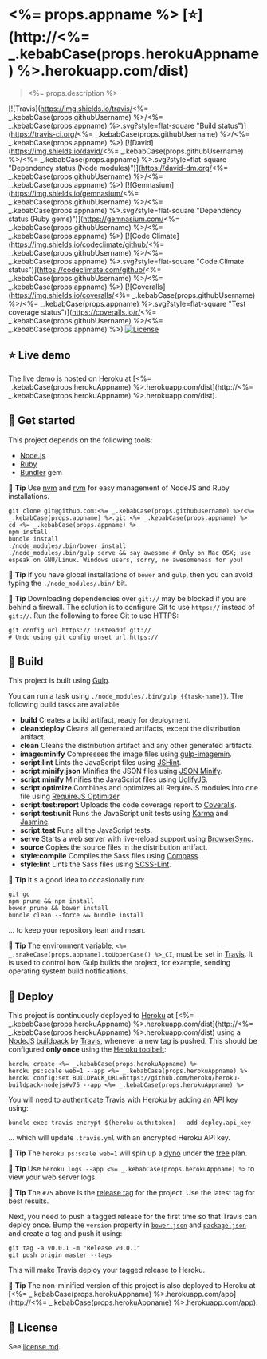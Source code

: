 # <%= props.appname %> [:star:](http://<%= _.kebabCase(props.herokuAppname) %>.herokuapp.com/dist)

> <%= props.description %>

[![Travis](https://img.shields.io/travis/<%= _.kebabCase(props.githubUsername) %>/<%= _.kebabCase(props.appname) %>.svg?style=flat-square "Build status")](https://travis-ci.org/<%= _.kebabCase(props.githubUsername) %>/<%= _.kebabCase(props.appname) %>)
[![David](https://img.shields.io/david/<%= _.kebabCase(props.githubUsername) %>/<%= _.kebabCase(props.appname) %>.svg?style=flat-square "Dependency status (Node modules)")](https://david-dm.org/<%= _.kebabCase(props.githubUsername) %>/<%= _.kebabCase(props.appname) %>)
[![Gemnasium](https://img.shields.io/gemnasium/<%= _.kebabCase(props.githubUsername) %>/<%= _.kebabCase(props.appname) %>.svg?style=flat-square "Dependency status (Ruby gems)")](https://gemnasium.com/<%= _.kebabCase(props.githubUsername) %>/<%= _.kebabCase(props.appname) %>)
[![Code Climate](https://img.shields.io/codeclimate/github/<%= _.kebabCase(props.githubUsername) %>/<%= _.kebabCase(props.appname) %>.svg?style=flat-square "Code Climate status")](https://codeclimate.com/github/<%= _.kebabCase(props.githubUsername) %>/<%= _.kebabCase(props.appname) %>)
[![Coveralls](https://img.shields.io/coveralls/<%= _.kebabCase(props.githubUsername) %>/<%= _.kebabCase(props.appname) %>.svg?style=flat-square "Test coverage status")](https://coveralls.io/r/<%= _.kebabCase(props.githubUsername) %>/<%= _.kebabCase(props.appname) %>)
[![License](https://img.shields.io/badge/license-MIT-blue.svg?style=flat-square)](license.md)


## :star: Live demo

The live demo is hosted on [Heroku](http://www.heroku.com) at [<%= _.kebabCase(props.herokuAppname) %>.herokuapp.com/dist](http://<%= _.kebabCase(props.herokuAppname) %>.herokuapp.com/dist).


## :rowboat: Get started

This project depends on the following tools:

* [Node.js](http://nodejs.org)
* [Ruby](https://www.ruby-lang.org)
* [Bundler](http://bundler.io) gem

:tophat: **Tip** Use [nvm](https://github.com/creationix/nvm) and [rvm](http://rvm.io) for easy management of NodeJS and Ruby installations.

```
git clone git@github.com:<%= _.kebabCase(props.githubUsername) %>/<%= _.kebabCase(props.appname) %>.git <%= _.kebabCase(props.appname) %>
cd <%= _.kebabCase(props.appname) %>
npm install
bundle install
./node_modules/.bin/bower install
./node_modules/.bin/gulp serve && say awesome # Only on Mac OSX; use espeak on GNU/Linux. Windows users, sorry, no awesomeness for you!
```

:tophat: **Tip** If you have global installations of `bower` and `gulp`, then you can avoid typing the `./node_modules/.bin/` bit.

:tophat: **Tip** Downloading dependencies over `git://` may be blocked if you are behind a firewall. The solution is to configure Git to use `https://` instead of `git://`. Run the following to force Git to use HTTPS:

```
git config url.https://.insteadOf git://
# Undo using git config unset url.https://
```


## :nut_and_bolt: Build

This project is built using [Gulp](http://gulpjs.com).

You can run a task using `./node_modules/.bin/gulp {{task-name}}`. The following build tasks are available:

* **build** Creates a build artifact, ready for deployment.
* **clean:deploy** Cleans all generated artifacts, except the distribution artifact.
* **clean** Cleans the distribution artifact and any other generated artifacts.
* **image:minify** Compresses the image files using [gulp-imagemin](https://www.npmjs.com/package/gulp-imagemin).
* **script:lint** Lints the JavaScript files using [JSHint](https://github.com/jshint/jshint).
* **script:minify:json** Minifies the JSON files using [JSON Minify](https://www.npmjs.org/package/gulp-jsonminify).
* **script:minify** Minifies the JavaScript files using [UglifyJS](http://github.com/mishoo/UglifyJS).
* **script:optimize** Combines and optimizes all RequireJS modules into one file using [RequireJS Optimizer](http://requirejs.org/docs/optimization.html).
* **script:test:report** Uploads the code coverage report to [Coveralls](https://coveralls.io).
* **script:test:unit** Runs the JavaScript unit tests using [Karma](http://karma-runner.github.io) and [Jasmine](http://jasmine.github.io).
* **script:test** Runs all the JavaScript tests.
* **serve** Starts a web server with live-reload support using [BrowserSync](http://www.browsersync.io).
* **source** Copies the source files in the distribution artifact.
* **style:compile** Compiles the Sass files using [Compass](http://compass-style.org).
* **style:lint** Lints the Sass files using [SCSS-Lint](https://github.com/causes/scss-lint).

:tophat: **Tip** It's a good idea to occasionally run:

```
git gc
npm prune && npm install
bower prune && bower install
bundle clean --force && bundle install
```

... to keep your repository lean and mean.

:tophat: **Tip** The environment variable, `<%= _.snakeCase(props.appname).toUpperCase() %>_CI`, must be set in [Travis](http://docs.travis-ci.com/user/environment-variables). It is used to control how Gulp builds the project, for example, sending operating system build notifications.


## :rocket: Deploy

This project is continuously deployed to [Heroku](http://www.heroku.com) at [<%= _.kebabCase(props.herokuAppname) %>.herokuapp.com/dist](http://<%= _.kebabCase(props.herokuAppname) %>.herokuapp.com/dist) using a [NodeJS](https://github.com/heroku/heroku-buildpack-nodejs) [buildpack](https://devcenter.heroku.com/articles/buildpacks) by [Travis](https://travis-ci.org), whenever a new tag is pushed. This should be configured **only once** using the [Heroku toolbelt](https://toolbelt.heroku.com):

```
heroku create <%= _.kebabCase(props.herokuAppname) %>
heroku ps:scale web=1 --app <%= _.kebabCase(props.herokuAppname) %>
heroku config:set BUILDPACK_URL=https://github.com/heroku/heroku-buildpack-nodejs#v75 --app <%= _.kebabCase(props.herokuAppname) %>
```

You will need to authenticate Travis with Heroku by adding an API key using:

```
bundle exec travis encrypt $(heroku auth:token) --add deploy.api_key
```

... which will update `.travis.yml` with an encrypted Heroku API key.

:tophat: **Tip** The `heroku ps:scale web=1` will spin up a [dyno](https://devcenter.heroku.com/articles/dynos) under the [free](https://blog.heroku.com/archives/2015/5/7/heroku-free-dynos) plan.

:tophat: **Tip** Use `heroku logs --app <%= _.kebabCase(props.herokuAppname) %>` to view your web server logs.

:tophat: **Tip** The `#75` above is the [release tag](https://github.com/heroku/heroku-buildpack-nodejs/releases) for the project. Use the latest tag for best results.

Next, you need to push a tagged release for the first time so that Travis can deploy once. Bump the `version` property in [`bower.json`](bower.json) and [`package.json`](package.json) and create a tag and push it using:

```
git tag -a v0.0.1 -m "Release v0.0.1"
git push origin master --tags
```

This will make Travis deploy your tagged release to Heroku.

:tophat: **Tip** The non-minified version of this project is also deployed to Heroku at [<%= _.kebabCase(props.herokuAppname) %>.herokuapp.com/app](http://<%= _.kebabCase(props.herokuAppname) %>.herokuapp.com/app).


## :scroll: License

See [license.md](license.md).
